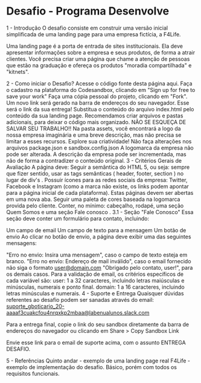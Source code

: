 # Desafio - Programa Desenvolve

1 - Introdução
O desafio consiste em construir uma versão inicial simplificada de uma landing page para uma empresa fictícia, a F4Life.

Uma landing page é a porta de entrada de sites institucionais. Ela deve apresentar informações sobre a empresa e seus produtos, de forma a atrair clientes. Você precisa criar uma página que chame a atenção de pessoas que estão na graduação e ofereça os produtos "moradia compartilhada" e "kitnets".

2 - Como iniciar o Desafio?
Acesse o código fonte desta página aqui.
Faça o cadastro na plataforma do Codesandbox, clicando em "Sign up for free to save your work"
Faça uma cópia pessoal do projeto, clicando em "Fork".
Um novo link será gerado na barra de endereços do seu navegador. Esse será o link da sua entrega!
Substitua o conteúdo do arquivo index.html pelo conteúdo da sua landing page. Recomendamos criar arquivos e pastas adicionais, para deixar o código mais organizado.
NÃO SE ESQUEÇA DE SALVAR SEU TRABALHO!!
Na pasta assets, você encontrará a logo da nossa empresa imaginária e uma breve descrição, mas não precisa se limitar a esses recursos. Explore sua criatividade!
Não faça alterações nos arquivos package.json e sandbox.config.json
A logomarca da empresa não pode ser alterada.
A descrição da empresa pode ser incrementada, mas não de forma a contradizer o conteúdo original.
3 - Critérios Gerais de Avaliação
A página deve:
Seguir a semântica do HTML 5, ou seja: sempre que fizer sentido, usar as tags semânticas ( header, footer, section ) no lugar de div's .
Possuir ícones para as redes sociais da empresa: Twitter, Facebook e Instagram (como a marca não existe, os links podem apontar para a página inicial de cada plataforma). Estas páginas devem ser abertas em uma nova aba.
Seguir uma paleta de cores baseada na logomarca provida pelo cliente.
Conter, no mínimo: cabeçalho, rodapé, uma seção Quem Somos e uma seção Fale conosco .
3.1 - Seção "Fale Conosco"
Essa seção deve conter um formulário para contato, incluindo:

Um campo de email
Um campo de texto para a mensagem
Um botão de envio
Ao clicar no botão de envio, a página deve exibir uma das seguintes mensagens:

"Erro no envio: Insira uma mensagem", caso o campo de texto esteja em branco.
"Erro no envio: Endereço de mail inválido", caso o email fornecido não siga o formato user@domain.com
"Obrigado pelo contato, user!", para os demais casos.
Para a validação de email, os critérios específicos de cada variável são:
user: 1 a 32 caracteres, incluindo letras maiúsculas e minúsculas, numerais e ponto final.
domain: 1 a 16 caracteres, incluindo letras minúsculas e numerais.
4 - Suporte e Entrega
Quaisquer dúvidas referentes ao desafio podem ser sanadas através do email: suporte_gboticario_20-aaaaf3cuakcfou4nrqxkp2mbaa@labenualunos.slack.com

Para a entrega final, copie o link do seu sandbox diretamente da barra de endereços do navegador ou clicando em Share > Copy Sandbox Link

Envie esse link para o email de suporte acima, com o assunto ENTREGA DESAFIO.

5 - Referências
Quinto andar - exemplo de uma landing page real
F4Life - exemplo de implementação do desafio. Básico, porém com todos os requisitos funcionais.
